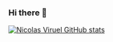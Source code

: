 ### Hi there 👋

<!--
**NicolasViruel/NicolasViruel** is a ✨ _special_ ✨ repository because its `README.md` (this file) appears on your GitHub profile.

![](https://pandao.github.io/editor.md/images/logos/editormd-logo-180x180.png)
Here are some ideas to get you started:

- 🔭 I’m currently working on ...
- 🌱 I’m currently learning ...
- 👯 I’m looking to collaborate on ...
- 🤔 I’m looking for help with ...
- 💬 Ask me about ...
- 📫 How to reach me: ...
- 😄 Pronouns: ...
- ⚡ Fun fact: ...
-->
[![Nicolas Viruel GitHub stats](https://github-readme-stats.vercel.app/api?username=NicolasViruel)](https://github.com/NicolasViruel/github-readme-stats)
